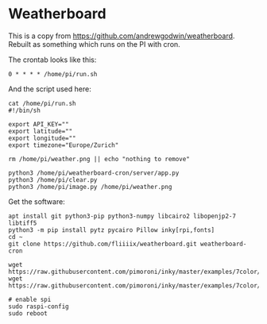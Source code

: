 Weatherboard
============

This is a copy from https://github.com/andrewgodwin/weatherboard.
Rebuilt as something which runs on the PI with cron.

The crontab looks like this:

```
0 * * * * /home/pi/run.sh
```

And the script used here:

```
cat /home/pi/run.sh
#!/bin/sh

export API_KEY=""
export latitude=""
export longitude=""
export timezone="Europe/Zurich"

rm /home/pi/weather.png || echo "nothing to remove"

python3 /home/pi/weatherboard-cron/server/app.py
python3 /home/pi/clear.py
python3 /home/pi/image.py /home/pi/weather.png
```

Get the software:
```
apt install git python3-pip python3-numpy libcairo2 libopenjp2-7 libtiff5
python3 -m pip install pytz pycairo Pillow inky[rpi,fonts]
cd ~
git clone https://github.com/fliiiix/weatherboard.git weatherboard-cron

wget https://raw.githubusercontent.com/pimoroni/inky/master/examples/7color/clear.py
wget https://raw.githubusercontent.com/pimoroni/inky/master/examples/7color/image.py 

# enable spi
sudo raspi-config
sudo reboot
```
